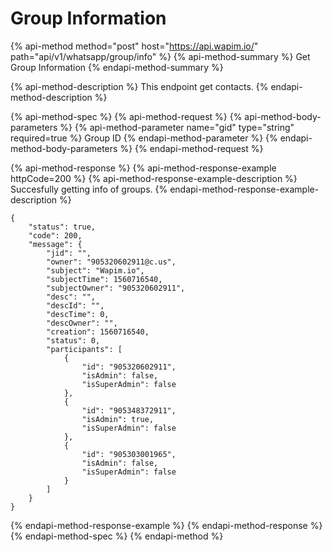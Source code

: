 # Group Information

{% api-method method="post" host="https://api.wapim.io/" path="api/v1/whatsapp/group/info" %}
{% api-method-summary %}
Get Group Information
{% endapi-method-summary %}

{% api-method-description %}
This endpoint get contacts.
{% endapi-method-description %}

{% api-method-spec %}
{% api-method-request %}
{% api-method-body-parameters %}
{% api-method-parameter name="gid" type="string" required=true %}
Group ID
{% endapi-method-parameter %}
{% endapi-method-body-parameters %}
{% endapi-method-request %}

{% api-method-response %}
{% api-method-response-example httpCode=200 %}
{% api-method-response-example-description %}
Succesfully getting info of groups.
{% endapi-method-response-example-description %}

```text
{
    "status": true,
    "code": 200,
    "message": {
        "jid": "",
        "owner": "905320602911@c.us",
        "subject": "Wapim.io",
        "subjectTime": 1560716540,
        "subjectOwner": "905320602911",
        "desc": "",
        "descId": "",
        "descTime": 0,
        "descOwner": "",
        "creation": 1560716540,
        "status": 0,
        "participants": [
            {
                "id": "905320602911",
                "isAdmin": false,
                "isSuperAdmin": false
            },
            {
                "id": "905348372911",
                "isAdmin": true,
                "isSuperAdmin": false
            },
            {
                "id": "905303001965",
                "isAdmin": false,
                "isSuperAdmin": false
            }
        ]
    }
}
```
{% endapi-method-response-example %}
{% endapi-method-response %}
{% endapi-method-spec %}
{% endapi-method %}

